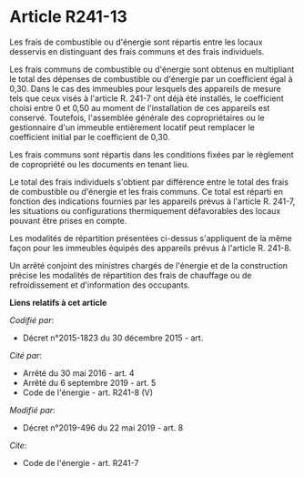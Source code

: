 # Article R241-13

Les frais de combustible ou d'énergie sont répartis entre les locaux desservis en distinguant des frais communs et des frais
individuels.

Les frais communs de combustible ou d'énergie sont obtenus en multipliant le total des dépenses de combustible ou d'énergie
par un coefficient égal à 0,30. Dans le cas des immeubles pour lesquels des appareils de mesure tels que ceux visés à
l'article R. 241-7 ont déjà été installés, le coefficient choisi entre 0 et 0,50 au moment de l'installation de ces appareils
est conservé. Toutefois, l'assemblée générale des copropriétaires ou le gestionnaire d'un immeuble entièrement locatif peut
remplacer le coefficient initial par le coefficient de 0,30.

Les frais communs sont répartis dans les conditions fixées par le règlement de copropriété ou les documents en tenant lieu.

Le total des frais individuels s'obtient par différence entre le total des frais de combustible ou d'énergie et les frais
communs. Ce total est réparti en fonction des indications fournies par les appareils prévus à l'article R. 241-7, les
situations ou configurations thermiquement défavorables des locaux pouvant être prises en compte.

Les modalités de répartition présentées ci-dessus s'appliquent de la même façon pour les immeubles équipés des appareils
prévus à l'article R. 241-8.

Un arrêté conjoint des ministres chargés de l'énergie et de la construction précise les modalités de répartition des frais de
chauffage ou de refroidissement et d'information des occupants.

**Liens relatifs à cet article**

_Codifié par_:

  - Décret n°2015-1823 du 30 décembre 2015 - art.

_Cité par_:

  - Arrêté du 30 mai 2016 - art. 4
  - Arrêté du 6 septembre 2019 - art. 5
  - Code de l'énergie - art. R241-8 (V)

_Modifié par_:

  - Décret n°2019-496 du 22 mai 2019 - art. 8

_Cite_:

  - Code de l'énergie - art. R241-7
